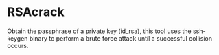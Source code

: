 # RSAcrack
Obtain the passphrase of a private key (id_rsa), this tool uses the ssh-keygen binary to perform a brute force attack until a successful collision occurs.
